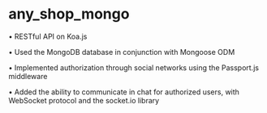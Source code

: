 # any_shop_mongo

• RESTful API on Koa.js

• Used the MongoDB database in conjunction with Mongoose ODM

• Implemented authorization through social networks using the Passport.js middleware

• Added the ability to communicate in chat for authorized users, with WebSocket protocol and the socket.io library
